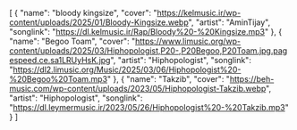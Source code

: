 [
  {
    "name": "bloody kingsize",
    "cover": "https://kelmusic.ir/wp-content/uploads/2025/01/Bloody-Kingsize.webp",
    "artist": "AminTijay",
    "songlink": "https://dl.kelmusic.ir/Rap/Bloody%20-%20Kingsize.mp3"
  },
  {
    "name": "Begoo Toam",
    "cover": "https://www.limusic.org/wp-content/uploads/2025/03/Hiphopologist,P20-,P20Begoo,P20Toam.jpg.pagespeed.ce.sa1LRUyHsK.jpg",
    "artist": "Hiphopologist",
    "songlink": "https://dl2.limusic.org/Music/2025/03/06/Hiphopologist%20-%20Begoo%20Toam.mp3"
  },
  {
    "name": "Takzib",
    "cover": "https://beh-music.com/wp-content/uploads/2023/05/Hiphopologist-Takzib.webp",
    "artist": "Hiphopologist",
    "songlink": "https://dl.leymermusic.ir/2023/05/26/Hiphopologist%20-%20Takzib.mp3"
  }
]
